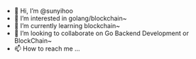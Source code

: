 - 👋 Hi, I’m @sunyihoo
- 👀 I’m interested in golang/blockchain~
- 🌱 I’m currently learning blockchain~
- 💞️ I’m looking to collaborate on Go Backend Development or BlockChain~
- 📫 How to reach me ...

<!---
sunyihoo/sunyihoo is a ✨ special ✨ repository because its `README.md` (this file) appears on your GitHub profile.
You can click the Preview link to take a look at your changes.
--->
